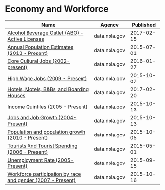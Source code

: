 # Economy and Workforce

Name | Agency | Published
---- | ---- | ---------
[Alcohol Beverage Outlet (ABO) - Active Licenses](../datasets/uiry-as9x.md) | data.nola.gov | 2017-02-15
[Annual Population Estimates (2012 - Present)](../datasets/gstq-ak5n.md) | data.nola.gov | 2015-07-01
[Core Cultural Jobs (2002-present)](../datasets/idx4-2868.md) | data.nola.gov | 2016-01-27
[High Wage Jobs (2009 - Present)](../datasets/f8u7-jg8i.md) | data.nola.gov | 2015-10-07
[Hotels, Motels, B&Bs, and Boarding Houses](../datasets/ipcn-rszc.md) | data.nola.gov | 2017-02-20
[Income Quintiles (2005 - Present)](../datasets/qxxt-jqdk.md) | data.nola.gov | 2015-10-13
[Jobs and Job Growth (2004-Present)](../datasets/9sbi-a2ed.md) | data.nola.gov | 2015-10-13
[Population and population growth (2010 - Present)](../datasets/uyf9-d7tt.md) | data.nola.gov | 2015-10-05
[Tourists And Tourist Spending (2006 - Present)](../datasets/hc59-n6t7.md) | data.nola.gov | 2015-05-01
[Unemployment Rate (2005- Present)](../datasets/29kk-expg.md) | data.nola.gov | 2015-09-15
[Workforce participation by race and gender (2007 - Present)](../datasets/b3zm-372h.md) | data.nola.gov | 2015-10-16


